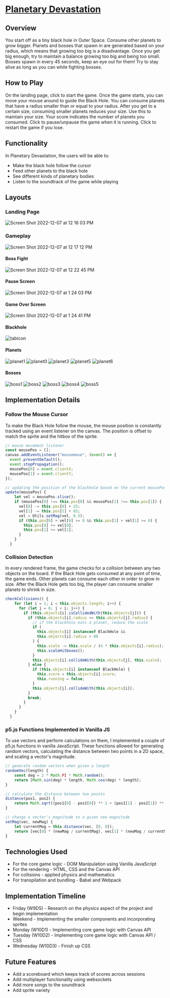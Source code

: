 # [Planetary Devastation](https://t1lt.github.io/PlanetaryDevastation/)

## Overview

You start off as a tiny black hole in Outer Space. Consume other planets to grow bigger. Planets and bosses that spawn in are generated based on your radius, which means that growing too big is a disadvantage. Once you get big enough, try to maintain a balance growing too big and being too small. Bosses spawn in every 45 seconds, keep an eye out for them! Try to stay alive as long as you can while fighting bosses.

## How to Play
On the landing page, click to start the game. Once the game starts, you can move your mouse around to guide the Black Hole. You can consume planets that have a radius smaller than or equal to your radius. After you get to a certain size, consuming smaller planets reduces your size. Use this to maintain your size. Your score indicates the number of planets you consumed. Click to pause/unpause the game when it is running. Click to restart the game if you lose.

## Functionality

In Planetary Devastation, the users will be able to:

- Make the black hole follow the cursor
- Feed other planets to the black hole
- See different kinds of planetary bodies
- Listen to the soundtrack of the game while playing

## Layouts

### Landing Page

![Screen Shot 2022-12-07 at 12 16 03 PM](https://user-images.githubusercontent.com/65653163/206299128-a7f78163-d547-40ce-93df-d7d1119b021c.png)

### Gameplay

![Screen Shot 2022-12-07 at 12 17 12 PM](https://user-images.githubusercontent.com/65653163/206299179-f4147948-4f75-40f1-b6fc-4d116d89ebd7.png)

#### Boss Fight
![Screen Shot 2022-12-07 at 12 22 45 PM](https://user-images.githubusercontent.com/65653163/206299233-f6abe6d4-cfd3-49ca-92a7-14baa0167c7d.png)

#### Pause Screen
![Screen Shot 2022-12-07 at 1 24 03 PM](https://user-images.githubusercontent.com/65653163/206299405-65b743f6-3f53-4539-b6e2-501a43c15a7b.png)

#### Game Over Screen
![Screen Shot 2022-12-07 at 1 24 41 PM](https://user-images.githubusercontent.com/65653163/206299523-0988d1ae-1709-4b36-99e9-cb7f55d858d2.png)

#### Blackhole
![tabicon](https://user-images.githubusercontent.com/65653163/206314917-185f369c-c233-46fa-abb4-f0362d576585.png)

#### Planets
![planet1](https://user-images.githubusercontent.com/65653163/206314934-0e1c3d27-a1d7-454c-b8e5-35346b130447.png)
![planet0](https://user-images.githubusercontent.com/65653163/206314939-eafb2191-4b81-48ee-85ab-dedd12f2bfd4.png)
![planet3](https://user-images.githubusercontent.com/65653163/206314956-c7cd482f-c9ee-4c46-b6ee-f8ce9ce41ddd.png)
![planet5](https://user-images.githubusercontent.com/65653163/206314964-c53bfde7-2cb9-40b6-82b4-52e3471fcb85.png)
![planet6](https://user-images.githubusercontent.com/65653163/206314969-9a7d8b7d-4e17-458f-a14b-8f8e6126d373.png)

#### Bosses
![boss1](https://user-images.githubusercontent.com/65653163/206315045-32def41c-ec8d-4a20-a021-8e49384165f2.png)
![boss2](https://user-images.githubusercontent.com/65653163/206315063-4e2e391a-1d21-410c-9e5d-279b2ce0ab81.png)
![boss3](https://user-images.githubusercontent.com/65653163/206315068-11a595e8-01df-4ab5-b025-4d7380453461.png)
![boss4](https://user-images.githubusercontent.com/65653163/206315088-14012c2a-b665-4153-942f-4d7735358f76.png)
![boss5](https://user-images.githubusercontent.com/65653163/206315094-6e2adfd5-2adb-4acc-8739-a9a38e455ad2.png)

## Implementation Details

### Follow the Mouse Cursor
To make the Black Hole follow the mouse, the mouse position is constantly tracked using an event listener on the canvas. The position is offset to match the sprite and the hitbox of the sprite.
```javascript
// mouse movement listener
const mousePos = [];
canvas.addEventListener("mousemove", (event) => {
  event.preventDefault();
  event.stopPropagation();
  mousePos[0] = event.clientX;
  mousePos[1] = event.clientY;
});

// updating the position of the blackhole based on the current mousePos
update(mousePos) {
    let vel = mousePos.slice();
    if (mousePos[0] !== this.pos[0] && mousePos[1] !== this.pos[1]) {
      vel[0] -= this.pos[0] + 25;
      vel[1] -= this.pos[1] + 83;
      vel = Utils.setMag(vel, 0.5);
      if (this.pos[0] + vel[0] >= 0 && this.pos[1] + vel[1] >= 0) {
        this.pos[0] += vel[0];
        this.pos[1] += vel[1];
      }
    }
  }
```

### Collision Detection
In every rendered frame, the game checks for a collision between any two objects on the board. If the Black Hole gets consumed at any point of time, the game ends. Other planets can consume each other in order to grow in size. After the Black Hole gets too big, the player can consume smaller planets to shrink in size.
```javascript
checkCollisions() {
    for (let i = 1; i < this.objects.length; i++) {
      for (let j = 0; j < i; j++) {
        if (this.objects[i].isCollidedWith(this.objects[j])) {
          if (this.objects[i].radius >= this.objects[j].radius) {
            // if the blackhole eats a planet, reduce the scale
            if (
              this.objects[i] instanceof BlackHole &&
              this.objects[i].radius > 80
            ) {
              this.scale -= this.scale / (4 * this.objects[i].radius);
              this.scaleHitboxes();
            }
            this.objects[i].collideWith(this.objects[j], this.scale);
          } else {
            if (this.objects[i] instanceof BlackHole) {
              this.score = this.objects[i].score;
              this.running = false;
            }
            this.objects[j].collideWith(this.objects[i]);
          }
          break;
        }
      }
    }
  }
```

### p5.js Functions Implemented in Vanilla JS
To use vectors and perform calculations on them, I implemented a couple of p5.js functions in vanilla JavaScript. These functions allowed for generating random vectors, calculating the distance between two points in a 2D space, and scaling a vector's magnitude.
```javascript
// generate random vectors when given a length
randomVec(length) {
    const deg = 2 * Math.PI * Math.random();
    return [Math.sin(deg) * length, Math.cos(deg) * length];
}

// calculate the distance between two points
distance(pos1, pos2) {
    return Math.sqrt((pos1[0] - pos2[0]) ** 2 + (pos1[1] - pos2[1]) ** 2);
}

// change a vector's magnitude to a given new magnitude
setMag(vec, newMag) {
    let currentMag = this.distance(vec, [0, 0]);
    return [vec[0] * (newMag / currentMag), vec[1] * (newMag / currentMag)];
}
```

## Technologies Used

- For the core game logic - DOM Manipulation using Vanilla JavaScript
- For the rendering - HTML, CSS and the Canvas API
- For collisions - applied physics and mathematics
- For transpilation and bundling - Babel and Webpack

## Implementation Timeline

- Friday (W9D5) - Research on the physics aspect of the project and begin implementation
- Weekend - Implementing the smaller components and incorporating sprites
- Monday (W10D1) - Implementing core game logic with Canvas API
- Tuesday (W10D2) - Implementing core game logic with Canvas API / CSS
- Wednesday (W10D3) - Finish up CSS

## Future Features

- Add a scoreboard which keeps track of scores across sessions
- Add multiplayer functionality using websockets
- Add more songs to the soundtrack
- Add sprite variety
